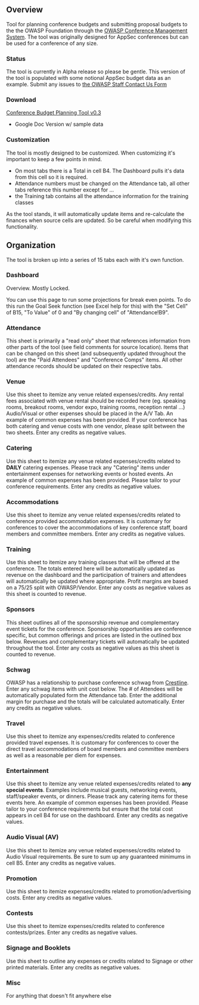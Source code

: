 ## Overview

Tool for planning conference budgets and submitting proposal budgets to
the the OWASP Foundation through the [OWASP Conference Management
System](https://ocms.owasp.org/). The tool was originally designed for
AppSec conferences but can be used for a conference of any size.

### Status

The tool is currently in Alpha release so please be gentle. This version
of the tool is populated with some notional AppSec budget data as an
example. Submit any issues to [the OWASP Staff Contact Us
Form](http://owasp4.owasp.org/contactus.html)

### Download

[Conference Budget Planning Tool
v0.3](https://docs.google.com/spreadsheet/ccc?key=0AsFE6Oyqbn2cdGpsbElBcXpYcmFwWmY1NXR5X2RjTGc&hl=en_US)
- Google Doc Version w/ sample data

### Customization

The tool is mostly designed to be customized. When customizing it's
important to keep a few points in mind.

  - On most tabs there is a Total in cell B4. The Dashboard pulls it's
    data from this cell so it is required.
  - Attendance numbers must be changed on the Attendance tab, all other
    tabs reference this number except for ...
  - the Training tab contains all the attendance information for the
    training classes

As the tool stands, it will automatically update items and re-calculate
the finances when source cells are updated. So be careful when modifying
this functionality.

## Organization

The tool is broken up into a series of 15 tabs each with it's own
function.

### Dashboard

Overview. Mostly Locked.

You can use this page to run some projections for break even points. To
do this run the Goal Seek function (see Excel help for this) with the
"Set Cell" of B15, "To Value" of 0 and "By changing cell" of
"Attendance\!B9".

### Attendance

This sheet is primarily a "read only" sheet that references information
from other parts of the tool (see field comments for source location).
Items that can be changed on this sheet (and subsequently updated
throughout the tool) are the "Paid Attendees" and "Conference Comps"
items. All other attendance records should be updated on their
respective tabs.

### Venue

Use this sheet to itemize any venue related expenses/credits. Any rental
fees associated with venue rental should be recorded here (eg. speaking
rooms, breakout rooms, vendor expo, training rooms, reception rental …)
Audio/Visual or other expenses should be placed in the A/V Tab. An
example of common expenses has been provided. If your conference has
both catering and venue costs with one vendor, please split between the
two sheets. Enter any credits as negative values.

### Catering

Use this sheet to itemize any venue related expenses/credits related to
**DAILY** catering expenses. Please track any "Catering" items under
entertainment expenses for networking events or hosted events. An
example of common expenses has been provided. Please tailor to your
conference requirements. Enter any credits as negative values.

### Accommodations

Use this sheet to itemize any venue related expenses/credits related to
conference provided accommodation expenses. It is customary for
conferences to cover the accommodations of key conference staff, board
members and committee members. Enter any credits as negative values.

### Training

Use this sheet to itemize any training classes that will be offered at
the conference. The totals entered here will be automatically updated as
revenue on the dashboard and the participation of trainers and attendees
will automatically be updated where appropriate. Profit margins are
based on a 75/25 split with OWASP/Vendor. Enter any costs as negative
values as this sheet is counted to revenue.

### Sponsors

This sheet outlines all of the sponsorship revenue and complementary
event tickets for the conference. Sponsorship opportunities are
conference specific, but common offerings and prices are listed in the
outlined box below. Revenues and complementary tickets will
automatically be updated throughout the tool. Enter any costs as
negative values as this sheet is counted to revenue.

### Schwag

OWASP has a relationship to purchase conference schwag from
[Crestline](http://www.crestline.com/). Enter any schwag items with unit
cost below. The \# of Attendees will be automatically populated form the
Attendance tab. Enter the additional margin for purchase and the totals
will be calculated automatically. Enter any credits as negative values.

### Travel

Use this sheet to itemize any expenses/credits related to conference
provided travel expenses. It is customary for conferences to cover the
direct travel accommodations of board members and committee members as
well as a reasonable per diem for expenses.

### Entertainment

Use this sheet to itemize any venue related expenses/credits related to
**any special events**. Examples include musical guests, networking
events, staff/speaker events, or dinners. Please track any catering
items for these events here. An example of common expenses has been
provided. Please tailor to your conference requirements but ensure that
the total cost appears in cell B4 for use on the dashboard. Enter any
credits as negative values.

### Audio Visual (AV)

Use this sheet to itemize any venue related expenses/credits related to
Audio Visual requirements. Be sure to sum up any guaranteed minimums in
cell B5. Enter any credits as negative values.

### Promotion

Use this sheet to itemize expenses/credits related to
promotion/advertising costs. Enter any credits as negative values.

### Contests

Use this sheet to itemize expenses/credits related to conference
contests/prizes. Enter any credits as negative values.

### Signage and Booklets

Use this sheet to outline any expenses or credits related to Signage or
other printed materials. Enter any credits as negative values.

### Misc

For anything that doesn't fit anywhere else